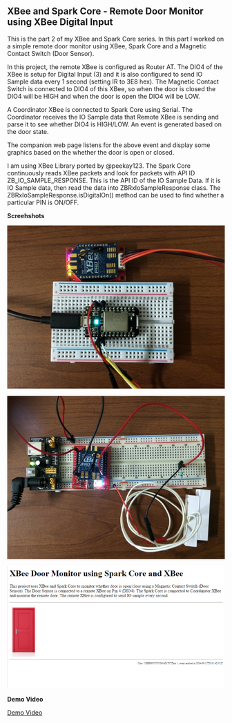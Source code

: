 XBee and Spark Core - Remote Door Monitor using XBee Digital Input
------------------------------------------------------------------

This is the part 2 of my XBee and Spark Core series. In this part I worked on a simple remote door monitor using XBee, Spark Core and a Magnetic Contact Switch (Door Sensor). 

In this project, the remote XBee is configured as Router AT. The DIO4 of the XBee is setup for Digital Input (3) and it is also configured to send IO Sample data every 1 second (setting IR to 3E8 hex). The Magnetic Contact Switch is connected to DIO4 of this XBee, so when the door is closed the DIO4 will be HIGH and when the door is open the DIO4 will be LOW.

A Coordinator XBee is connected to Spark Core using Serial. The Coordinator receives the IO Sample data that Remote XBee is sending and parse it to see whether DIO4 is HIGH/LOW. An event is generated based on the door state.

The companion web page listens for the above event and display some graphics based on the whether the door is open or closed.

I am using XBee Library ported by @peekay123. The Spark Core continuously reads XBee packets and look for packets with API ID ZB_IO_SAMPLE_RESPONSE. This is the API ID of the IO Sample Data. If it is IO Sample data, then read the data into ZBRxIoSampleResponse class. The ZBRxIoSampleResponse.isDigitalOn() method can be used to find whether a particular PIN is ON/OFF.

**Screehshots**

![Spark Core and Coordinator XBee](https://raw.githubusercontent.com/krvarma/Spark_XBee_Remote_Door_Monitor/master/images/IMG_0158.JPG)

![Remote XBee and Door Sensor](https://raw.githubusercontent.com/krvarma/Spark_XBee_Remote_Door_Monitor/master/images/IMG_0154.JPG)

![Web Page](https://raw.githubusercontent.com/krvarma/Spark_XBee_Remote_Door_Monitor/master/images/webpage.png)


**Demo Video**

[Demo Video](https://www.youtube.com/watch?v=4aMyRsR0e3Y)